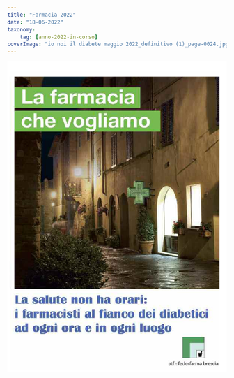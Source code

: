 ```yaml
---
title: "Farmacia 2022"
date: "18-06-2022"
taxonomy: 
    tag: [anno-2022-in-corso]
coverImage: "io noi il diabete maggio 2022_definitivo (1)_page-0024.jpg"
---
```


![farmacia 2022](images/io%20noi%20il%20diabete%20maggio%202022_definitivo%20(1)_page-0024.jpg)
